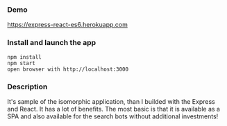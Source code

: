 ### Demo
https://express-react-es6.herokuapp.com

### Install and launch the app
```
npm install
npm start
open browser with http://localhost:3000
```


### Description
It's sample of the isomorphic application, than I builded with the Express and React.
It has a lot of benefits.
The most basic is that it is available as a SPA and also available for the search bots without additional investments!
